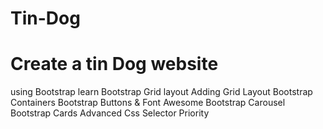 # Tin-Dog
# Create a tin Dog website
using 
Bootstrap
learn Bootstrap Grid layout
Adding Grid Layout
Bootstrap Containers
Bootstrap Buttons & Font Awesome
Bootstrap Carousel
Bootstrap Cards
Advanced Css Selector Priority

